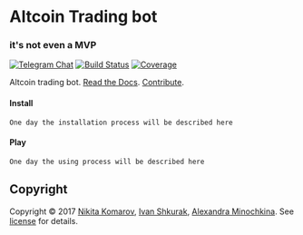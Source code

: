 # Altcoin Trading bot
### it's not even a MVP
[![Telegram Chat][telegram-image]][Telegram Chat]
[![Build Status][travis-badge]][travis-url]
[![Coverage][coverage-image]][coverage-url]

Altcoin trading bot.
[Read the Docs](https://github.com/glazastyi/trading/docs).
[Contribute](https://github.com/glazastyi/trading/blob/master/CONTRIBUTING.md).

#### Install
```
One day the installation process will be described here
```
#### Play

```
One day the using process will be described here
```

## Copyright
Copyright © 2017 [Nikita Komarov], [Ivan Shkurak], [Alexandra Minochkina]. See [license] for details.




[Nikita Komarov]: https://github.com/glazastyi/
[Ivan Shkurak]: https://github.com/shkurak
[Alexandra Minochkina]: https://github.com/AlexandraMinochkina
[license]: LICENSE

[Telegram Chat]: https://t.me/altcointradinbot
[telegram-image]: https://img.shields.io/badge/chat%20on-Telegram-blue.svg
[travis-url]: https://travis-ci.org/glazastyi/trading
[travis-badge]: https://travis-ci.org/glazastyi/trading.svg?branch=master
[coverage-image]: https://codecov.io/gh/glazastyi/trading/branch/master/graph/badge.svg
[coverage-url]: https://codecov.io/gh/glazastyi/trading
